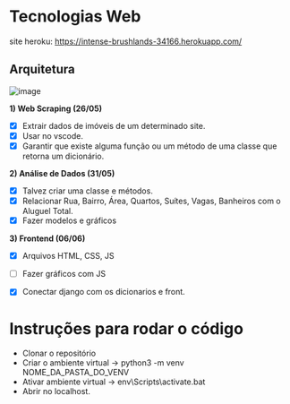 # Tecnologias Web

site heroku: https://intense-brushlands-34166.herokuapp.com/

## Arquitetura
![image](https://user-images.githubusercontent.com/72896483/169294352-3456640b-e377-4d06-b07d-d82595e7411c.png)

**1) Web Scraping (26/05)**
- [x] Extrair dados de imóveis de um determinado site.
- [x] Usar no vscode.
- [x] Garantir que existe alguma função ou um método de uma classe que retorna um dicionário.

**2) Análise de Dados (31/05)**
- [x] Talvez criar uma classe e métodos.
- [x] Relacionar Rua, Bairro, Área, Quartos, Suítes, Vagas, Banheiros com o Aluguel Total.
- [x] Fazer modelos e gráficos

**3) Frontend (06/06)**
- [x] Arquivos HTML, CSS, JS
- [ ] Fazer gráficos com JS
- [x] Conectar django com os dicionarios e front.



# Instruções para rodar o código
- Clonar o repositório
- Criar o ambiente virtual -> python3 -m venv NOME_DA_PASTA_DO_VENV
- Ativar ambiente virtual -> env\Scripts\activate.bat
- Abrir no localhost.

